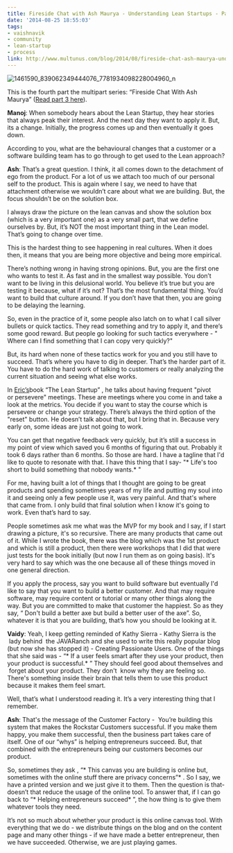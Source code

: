 ```yaml
---
title: Fireside Chat with Ash Maurya - Understanding Lean Startups - Part 4
date: '2014-08-25 18:55:03'
tags:
- vaishnavik
- community
- lean-startup
- process
link: http://www.multunus.com/blog/2014/08/fireside-chat-ash-maurya-understanding-lean-startups-part-4/
---
```


![1461590_839062349444076_7781934098228004960_n](https://s3.amazonaws.com/multunus-website/uploads/2014/08/1461590_839062349444076_7781934098228004960_n.jpg)

This is the fourth part the multipart series: “Fireside Chat With Ash Maurya” ([Read part 3 here](http://www.multunus.com/blog/2014/08/fireside-chat-ash-maurya-lean-startups-part-3/)).


**Manoj**: When somebody hears about the Lean Startup, they hear stories that always peak their interest. And the next day they want to apply it. But, its a change. Initially, the progress comes up and then eventually it goes down.

According to you, what are the behavioural changes that a customer or a software building team has to go through to get used to the Lean approach?


**Ash**: That’s a great question. I think, it all comes down to the detachment of ego from the product. For a lot of us we attach too much of our personal self to the product. This is again where I say, we need to have that attachment otherwise we wouldn’t care about what we are building. But, the focus shouldn’t be on the solution box.

I always draw the picture on the lean canvas and show the solution box (which is a very important one) as a very small part, that we define ourselves by. But, it’s NOT the 
most important thing in the Lean model. That’s going to change over time.

This is the hardest thing to see happening in real cultures. When it does then, it means that you are being more objective and being more empirical.

There’s nothing wrong in having strong opinions. But, you are the first one who wants to test it. As fast and in the smallest way possible. You don’t want to be living in this delusional world. You believe it’s true but you are testing it because, what if it’s not? That’s the most fundamental thing. You’d want to build that culture around. If you don’t have that then, you are going to be delaying the learning.

So, even in the practice of it, some people also latch on to what I call silver bullets or quick tactics. They read something and try to apply it, and there’s some good reward. But people go looking for such tactics everywhere - "
Where can I find something that I can copy very quickly?"

But, its hard when none of these tactics work for you and you still have to succeed. That’s where you have to dig in deeper. That’s the harder part of it. You have to do the hard work of talking to customers or really analyzing the current situation and seeing what else works.

In [Eric’s](http://en.wikipedia.org/wiki/Eric_Ries)book “The Lean Startup” , he talks about having frequent "pivot or persevere" meetings. These are meetings where you come in and take a look at the metrics. You decide if you want to stay the course which is persevere or change your strategy. There’s always the third option of the "reset" button. He doesn’t talk about that, but I bring that in. Because very early on, some ideas are just not going to work.

You can get that negative feedback very quickly, but it’s still a success in my point of view which saved you 6 months of figuring that out. Probably it took 6 days rather than 6 months. So those are hard. I have a tagline that I'd like to quote to resonate with that. I have this thing that I say- "* Life's too short to build something that nobody wants.* "

For me, having built a lot of things that I thought are going to be great products and spending sometimes years of my life and putting my soul into it and seeing only a few people use it, was very painful. And that's where that came from. I only build that final solution when I know it's going to work. Even that’s hard to say.

People sometimes ask me what was the MVP for my book and I say, if I start drawing a picture, it's so recursive. There are many products that came out of it. While I wrote the book, there was the blog which was the 1st product and which is still a product, then there were workshops that I did that were just tests for the book initially (but now I run them as on going basis). It's very hard to say which was the one because all of these things moved in one general direction.

If you apply the process, say you want to build software but eventually I'd like to say that you want to build a better 
customer. And that may require software, may require content or tutorial or many other things along the way. But you are committed to make that customer the happiest. So as they say, “
Don't build a better axe but build a better user of the axe”. So, whatever it is that you are building, that’s how you should be looking at it.


**Vaidy**: Yeah, I keep getting reminded of Kathy Sierra - Kathy Sierra is the  lady behind  the JAVARanch and she used to write this really popular blog (but now she has stopped it) - Creating Passionate Users. One of the things that she said was - “* If a user feels smart after they use your product, then your product is successful.* ” They should feel good about themselves and  forget about your product. They don't  know why they are feeling so. There's something inside their brain that tells them to use this product because it makes them feel smart.

Well, that’s what I understood reading it. It’s a very interesting thing that I remember.


**Ash**: That's the message of the Customer Factory -  You’re building this system that makes the Rockstar Customers successful. If you make them happy, you make them successful, then the business part takes care of itself. One of our “whys” is helping entrepreneurs succeed. But, that combined with the entrepreneurs being our customers becomes our product.

So, sometimes they ask , “* This canvas you are building is online but, sometimes with the online stuff there are privacy concerns”* . So I say, we have a printed version and we just give it to them. Then the question is that- doesn’t that reduce the usage of the online tool. To answer that, if I can go back to “* Helping entrepreneurs succeed* ”, the how thing is to give them whatever tools they need.

It’s not so much about whether your product is this online canvas tool. With everything that we do - we distribute things on the blog and on the content page and many other things - if we have made a better entrepreneur, then we have succeeded. Otherwise, we are just playing games.
